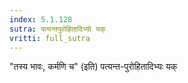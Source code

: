 ```yaml
---
index: 5.1.128
sutra: पत्यन्तपुरोहितादिभ्यो यक्
vritti: full_sutra
---
```


"तस्य भावः, कर्मणि च" (इति) पत्यन्त-पुरोहितादिभ्यः यक्